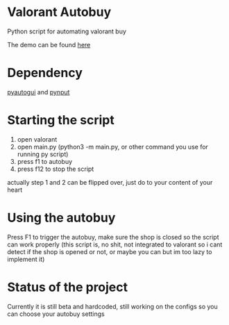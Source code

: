 # Valorant Autobuy
Python script for automating valorant buy

The demo can be found [here](https://youtu.be/tKZmf_kqllo)

# Dependency

[pyautogui](https://pypi.org/project/PyAutoGUI/) and [pynput](https://pypi.org/project/pynput/)

# Starting the script
1. open valorant
2. open main.py (python3 -m main.py, or other command you use for running py script)
3. press f1 to autobuy
4. press f12 to stop the script

actually step 1 and 2 can be flipped over, just do to your content of your heart

# Using the autobuy

Press F1 to trigger the autobuy, make sure the shop is closed so the script can work properly (this script is, no shit, not integrated to valorant so i cant detect if the shop is opened or not, or maybe you can but im too lazy to implement it)

# Status of the project
Currently it is still beta and hardcoded, still working on the configs so you can choose your autobuy settings

